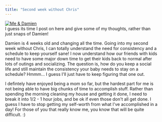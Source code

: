 ```yaml
---
title: "Second week without Chris"
---
```

<p><a href='http://family.chrisenns.com/wp3/wp-content/uploads/2007/07/874531002_02a592f677.jpg' title='Me & Damien'><img src='http://family.chrisenns.com/wp3/wp-content/uploads/2007/07/874531002_02a592f677.thumbnail.jpg' alt='Me & Damien' /></a><br />
I guess its time I post on here and give some of my thoughts, rather than just snaps of Damien!</p>
<p>Damien is 4 weeks old and changing all the time.  Going into my second week without Chris, I can totally understand the need for consistency and a schedule to keep yourself sane!  I now understand how our friends with kids need to have some major down time to get their kids back to normal after lots of outings and socializing.  The question is, how do you keep a social life and still maintain the consistency your baby needs to stay on a schedule?  Hmmm... I guess I'll just have to keep figuring that one out.</p>
<p>I defintely have enjoyed being a mom so far, but the hardest part for me is not being able to have big chunks of time to accomplish stuff.  Rather than spending the morning cleaning my house and getting it done, I need to break it into 1/2 - 1 hour jobs, and be ok if even those don't all get done.  I guess I have to stop getting my self-worth from what I've accomplished in a day!  For those of you that really know me, you know that will be quite difficult. :)</p>
